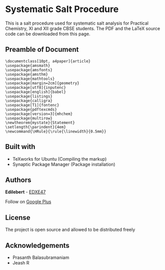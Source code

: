 # Systematic Salt Procedure
This is a salt procedure used for systematic salt analysis for Practical Chemistry, XI and XII grade CBSE students. The PDF and the LaTeX source code can be downloaded from this page.
## Preamble of Document
```
\documentclass[10pt, a4paper]{article}
\usepackage{amsmath}
\usepackage{amsfonts}
\usepackage{amsthm}
\usepackage{mathtools}
\usepackage[margin=2cm]{geometry}
\usepackage[utf8]{inputenc}
\usepackage[english]{babel}
\usepackage{listings}
\usepackage{calligra}
\usepackage[T1]{fontenc}
\usepackage{pdftexcmds}
\usepackage[version=3]{mhchem}
\usepackage{multirow}
\newtheorem{mystate}{Statement}
\setlength{\parindent}{4em}
\newcommand{\HRule}{\rule{\linewidth}{0.5mm}}
```
## Built with
* TeXworks for Ubuntu (Compiling the markup)
* Synaptic Package Manager (Package installation)
## Authors
**Edilebert** - [EDXE47](https://github.com/EDXE47)

Follow on [Google Plus](https://plus.google.com/+EDXE47)
## License
The project is open source and allowed to be distributed freely
## Acknowledgements
* Prasanth Balasubramaniam
* Jeash R
